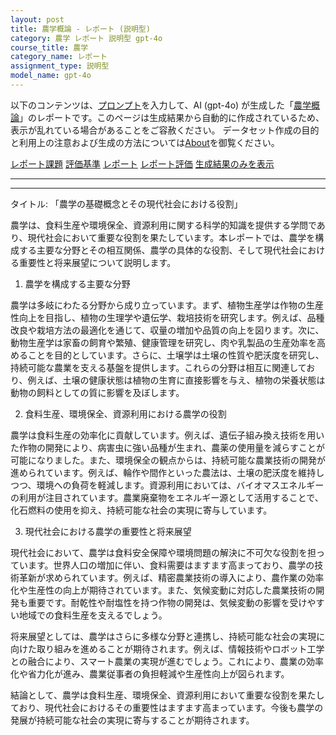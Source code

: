 ```yaml
---
layout: post
title: 農学概論 - レポート (説明型)
category: 農学 レポート 説明型 gpt-4o
course_title: 農学
category_name: レポート
assignment_type: 説明型
model_name: gpt-4o
---
```


以下のコンテンツは、[プロンプト](https://github.com/takedatoshiyuki/synthetic_assignments/tree/main/generated/農学/gpt-4o/prompt_レポート-説明型.md)を入力して、AI (gpt-4o) が生成した「[農学概論](/contents/農学/)」のレポートです。このページは生成結果から自動的に作成されているため、表示が乱れている場合があることをご容赦ください。
データセット作成の目的と利用上の注意および生成の方法については[About](/About)を御覧ください。

[レポート課題](../レポート課題-説明型)
[評価基準](../評価基準-説明型)
[レポート](../レポート-説明型)
[レポート評価](../レポート評価-説明型)
[生成結果のみを表示](https://github.com/takedatoshiyuki/synthetic_assignments/tree/main/generated/農学/gpt-4o/レポート-説明型.md)
  

***
***
  
タイトル: 「農学の基礎概念とその現代社会における役割」

農学は、食料生産や環境保全、資源利用に関する科学的知識を提供する学問であり、現代社会において重要な役割を果たしています。本レポートでは、農学を構成する主要な分野とその相互関係、農学の具体的な役割、そして現代社会における重要性と将来展望について説明します。

1. 農学を構成する主要な分野

農学は多岐にわたる分野から成り立っています。まず、植物生産学は作物の生産性向上を目指し、植物の生理学や遺伝学、栽培技術を研究します。例えば、品種改良や栽培方法の最適化を通じて、収量の増加や品質の向上を図ります。次に、動物生産学は家畜の飼育や繁殖、健康管理を研究し、肉や乳製品の生産効率を高めることを目的としています。さらに、土壌学は土壌の性質や肥沃度を研究し、持続可能な農業を支える基盤を提供します。これらの分野は相互に関連しており、例えば、土壌の健康状態は植物の生育に直接影響を与え、植物の栄養状態は動物の飼料としての質に影響を及ぼします。

2. 食料生産、環境保全、資源利用における農学の役割

農学は食料生産の効率化に貢献しています。例えば、遺伝子組み換え技術を用いた作物の開発により、病害虫に強い品種が生まれ、農薬の使用量を減らすことが可能になりました。また、環境保全の観点からは、持続可能な農業技術の開発が進められています。例えば、輪作や間作といった農法は、土壌の肥沃度を維持しつつ、環境への負荷を軽減します。資源利用においては、バイオマスエネルギーの利用が注目されています。農業廃棄物をエネルギー源として活用することで、化石燃料の使用を抑え、持続可能な社会の実現に寄与しています。

3. 現代社会における農学の重要性と将来展望

現代社会において、農学は食料安全保障や環境問題の解決に不可欠な役割を担っています。世界人口の増加に伴い、食料需要はますます高まっており、農学の技術革新が求められています。例えば、精密農業技術の導入により、農作業の効率化や生産性の向上が期待されています。また、気候変動に対応した農業技術の開発も重要です。耐乾性や耐塩性を持つ作物の開発は、気候変動の影響を受けやすい地域での食料生産を支えるでしょう。

将来展望としては、農学はさらに多様な分野と連携し、持続可能な社会の実現に向けた取り組みを進めることが期待されます。例えば、情報技術やロボット工学との融合により、スマート農業の実現が進むでしょう。これにより、農業の効率化や省力化が進み、農業従事者の負担軽減や生産性向上が図られます。

結論として、農学は食料生産、環境保全、資源利用において重要な役割を果たしており、現代社会におけるその重要性はますます高まっています。今後も農学の発展が持続可能な社会の実現に寄与することが期待されます。
